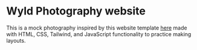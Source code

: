 # Wyld Photography website

This is a mock photography inspired by this website template [here](https://nicepage.com/st/21253/wildlife-and-nature-website-template) made with HTML, CSS, Tailwind, and JavaScript functionality to practice making layouts.